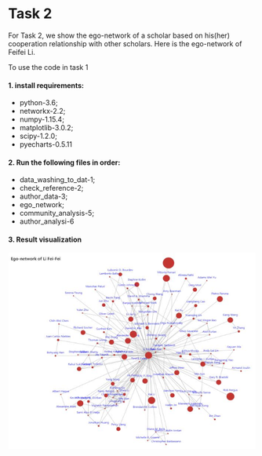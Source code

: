 # Task 2
For Task 2, we show the ego-network of a scholar based on his(her) cooperation relationship with other scholars. Here is the ego-network of Feifei Li.

To use the code in task 1

#### 1. install requirements: 
* python-3.6;
* networkx-2.2;
* numpy-1.15.4;
* matplotlib-3.0.2;
* scipy-1.2.0;
* pyecharts-0.5.11

#### 2. Run the following files in order:
* data_washing_to_dat-1;
* check_reference-2;
* author_data-3;
* ego_network;
* community_analysis-5;
* author_analysi-6

#### 3. Result visualization
<img src="https://github.com/wanfb/Acdemic-Social-Network-Prediction/blob/master/pictures/ego-network.JPG" width = "600" height = "400" align=center />
